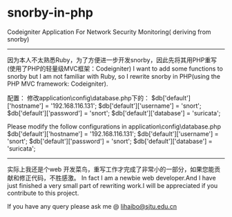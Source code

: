 snorby-in-php
=============

Codeigniter Application For Network Security Monitoring( deriving from snorby)

******************************************************************************

因为本人不太熟悉Ruby，为了方便进一步开发snorby，因此先将其用PHP重写(使用了PHP的轻量级MVC框架：Codeigniter)
I want to add some functions to snorby but I am not familiar with Ruby, so I rewrite snorby in PHP(using the PHP MVC framework: Codeigniter).

配置：
修改application\config\database.php下的：
$db['default']['hostname'] = '192.168.116.131';
$db['default']['username'] = 'snort';
$db['default']['password'] = 'snort';
$db['default']['database'] = 'suricata';

Please modify the follow configurations in application\config\database.php
$db['default']['hostname'] = '192.168.116.131';
$db['default']['username'] = 'snort';
$db['default']['password'] = 'snort';
$db['default']['database'] = 'suricata';


******************************************************************************
实际上我还是个web 开发菜鸟，重写工作才完成了非常小的一部分，如果您能贡献和修正代码，不胜感激。
In fact I am a newbie web developer.And I have just finished a very small part of rewriting work.I will be appreciated if you contribute to this project.

If you have any query please ask me @
lihaibo@sjtu.edu.cn
